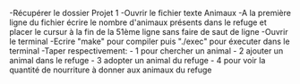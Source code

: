 -Récupérer le dossier Projet 1
-Ouvrir le fichier texte Animaux
-A la première ligne du fichier écrire le nombre d'animaux présents dans le refuge et placer le cursur à la fin de la 51ème ligne sans faire de saut de ligne
-Ouvrir le terminal
-Ecrire "make" pour compiler puis "./exec" pour éxecuter dans le terminal
-Taper respectivement: - 1 pour chercher un animal
                      - 2 ajouter un animal dans le refuge 
                      - 3 adopter un animal du refuge 
                      - 4 pour voir la quantité de nourriture à donner aux animaux du refuge
